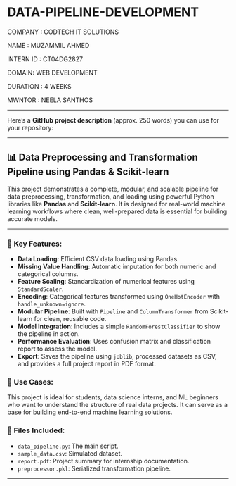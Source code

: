 # DATA-PIPELINE-DEVELOPMENT

COMPANY : CODTECH IT SOLUTIONS

NAME : MUZAMMIL AHMED 

INTERN ID : CT04DG2827

DOMAIN: WEB DEVELOPMENT 

DURATION : 4 WEEKS 

MWNTOR : NEELA SANTHOS 

---

Here’s a **GitHub project description** (approx. 250 words) you can use for your repository:

---

## 📊 Data Preprocessing and Transformation Pipeline using Pandas & Scikit-learn

This project demonstrates a complete, modular, and scalable pipeline for data preprocessing, transformation, and loading using powerful Python libraries like **Pandas** and **Scikit-learn**. It is designed for real-world machine learning workflows where clean, well-prepared data is essential for building accurate models.

----

### 🔧 Key Features:

* **Data Loading**: Efficient CSV data loading using Pandas.
* **Missing Value Handling**: Automatic imputation for both numeric and categorical columns.
* **Feature Scaling**: Standardization of numerical features using `StandardScaler`.
* **Encoding**: Categorical features transformed using `OneHotEncoder` with `handle_unknown=ignore`.
* **Modular Pipeline**: Built with `Pipeline` and `ColumnTransformer` from Scikit-learn for clean, reusable code.
* **Model Integration**: Includes a simple `RandomForestClassifier` to show the pipeline in action.
* **Performance Evaluation**: Uses confusion matrix and classification report to assess the model.
* **Export**: Saves the pipeline using `joblib`, processed datasets as CSV, and provides a full project report in PDF format.

### 🧪 Use Cases:

This project is ideal for students, data science interns, and ML beginners who want to understand the structure of real data projects. It can serve as a base for building end-to-end machine learning solutions.

### 📁 Files Included:

* `data_pipeline.py`: The main script.
* `sample_data.csv`: Simulated dataset.
* `report.pdf`: Project summary for internship documentation.
* `preprocessor.pkl`: Serialized transformation pipeline.

---

